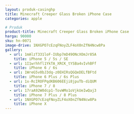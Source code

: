 ```yaml
---
layout: produk-casinghp
title: Minecraft Creeper Glass Broken iPhone Case
categories: apple

# Produk
product-title: Minecraft Creeper Glass Broken iPhone Case
harga: 90000
sku: hn-0071
image-drive: 1NXGPO7cEzqFNoyZLF4oX0nZfN4Ncw8Pa
gallery:
  - url: 1mAlzT331loF-IUbp7mD49ONcXOmJr85A
    title: iPhone 5 / 5s / SE
  - url: 1I1wrhhfl1YkTA_XRCK_tYSBa4vIvhBFf
    title: iPhone 6 / 6s
  - url: 1WreG5v0bJ3dq-z0EHIRsQGQeDELfBFtd
    title: iPhone 6 Plus / 6s Plus
  - url: 1x-RcIROFPqdKB606EEji8jpuTb-diQUM
    title: iPhone 7 / 8
  - url: 17raA92W0dcp1-TovWMo1oVjkUeIwQaj3
    title: iPhone 7 Plus / 8 Plus
  - url: 1NXGPO7cEzqFNoyZLF4oX0nZfN4Ncw8Pa
    title: iPhone X
---
```

